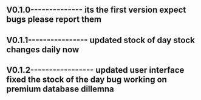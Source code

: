 V0.1.0--------------
its the first version
expect bugs
please report them
---------------------
V0.1.1----------------
updated stock of day
stock changes daily 
now
-----------------------
V0.1.2-----------------
updated user interface
fixed the stock of the 
day bug
working on premium 
database dillemna 
----------------------
